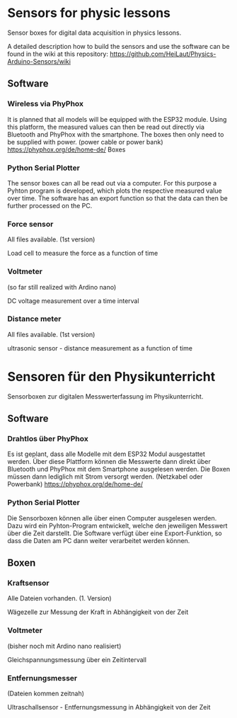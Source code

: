 # Sensors for physic lessons

Sensor boxes for digital data acquisition in physics lessons. 

A detailed description how to build the sensors and use the software can be found in the wiki at this repository: 
https://github.com/HeiLaut/Physics-Arduino-Sensors/wiki

## Software

### Wireless via PhyPhox

It is planned that all models will be equipped with the ESP32 module. Using this platform, the measured values can then be read out directly via Bluetooth and PhyPhox with the smartphone. The boxes then only need to be supplied with power. (power cable or power bank) https://phyphox.org/de/home-de/
Boxes

### Python Serial Plotter
The sensor boxes can all be read out via a computer. For this purpose a Pyhton program is developed, which plots the respective measured value over time. The software has an export function so that the data can then be further processed on the PC.


### Force sensor

All files available. (1st version)

Load cell to measure the force as a function of time

### Voltmeter

(so far still realized with Ardino nano)

DC voltage measurement over a time interval

### Distance meter
All files available. (1st version)

ultrasonic sensor - distance measurement as a function of time


# Sensoren für den Physikunterricht

Sensorboxen zur digitalen Messwerterfassung im Physikunterricht.
## Software


### Drahtlos über PhyPhox

Es ist geplant, dass alle Modelle mit dem ESP32 Modul ausgestattet werden. Über diese Plattform können die Messwerte dann direkt über Bluetooth und PhyPhox mit dem Smartphone ausgelesen werden. Die Boxen müssen dann lediglich mit Strom versorgt werden. (Netzkabel oder Powerbank)
https://phyphox.org/de/home-de/

### Python Serial Plotter

Die Sensorboxen können alle über einen Computer ausgelesen werden. Dazu wird ein Pyhton-Program entwickelt, welche den jeweiligen Messwert über die Zeit darstellt.
Die Software verfügt über eine Export-Funktion, so dass die Daten am PC dann weiter verarbeitet werden können.

## Boxen
### Kraftsensor

Alle Dateien vorhanden. (1. Version)

Wägezelle zur Messung der Kraft in Abhängigkeit von der Zeit

### Voltmeter 

(bisher noch mit Ardino nano realisiert)

Gleichspannungsmessung über ein Zeitintervall

### Entfernungsmesser

(Dateien kommen zeitnah)

Ultraschallsensor - Entfernungsmessung in Abhängigkeit von der Zeit


